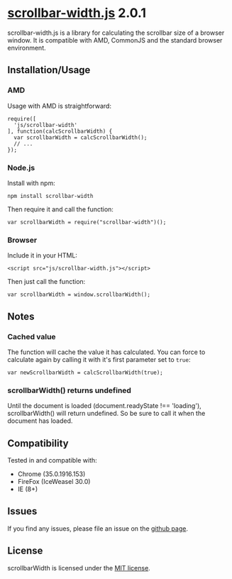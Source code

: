 # [scrollbar-width.js](https://github.com/olmokramer/scrollbar-width.js) 2.0.1

scrollbar-width.js is a library for calculating the scrollbar size of a browser window. It is compatible with AMD, CommonJS and the standard browser environment.

## Installation/Usage

### AMD

Usage with AMD is straightforward:

```
require([
  'js/scrollbar-width'
], function(calcScrollbarWidth) {
  var scrollbarWidth = calcScrollbarWidth();
  // ...
});
```

### Node.js

Install with npm:

```
npm install scrollbar-width
```

Then require it and call the function:

```
var scrollbarWidth = require("scrollbar-width")();
```

### Browser

Include it in your HTML:

```
<script src="js/scrollbar-width.js"></script>
```

Then just call the function:

```
var scrollbarWidth = window.scrollbarWidth();
```

## Notes

### Cached value

The function will cache the value it has calculated. You can force to calculate again by calling it with it's first parameter set to `true`:

```
var newScrollbarWidth = calcScrollbarWidth(true);
```

### scrollbarWidth() returns undefined

Until the document is loaded (document.readyState !== 'loading'), scrollbarWidth() will return undefined. So be sure to call it when the document has loaded.

## Compatibility

Tested in and compatible with:
- Chrome (35.0.1916.153)
- FireFox (IceWeasel 30.0)
- IE (8+)

## Issues

If you find any issues, please file an issue on the
[github page](https://github.com/olmokramer/scrollbar-width.js/issues).

## License

scrollbarWidth is licensed under the [MIT license](LICENSE).
